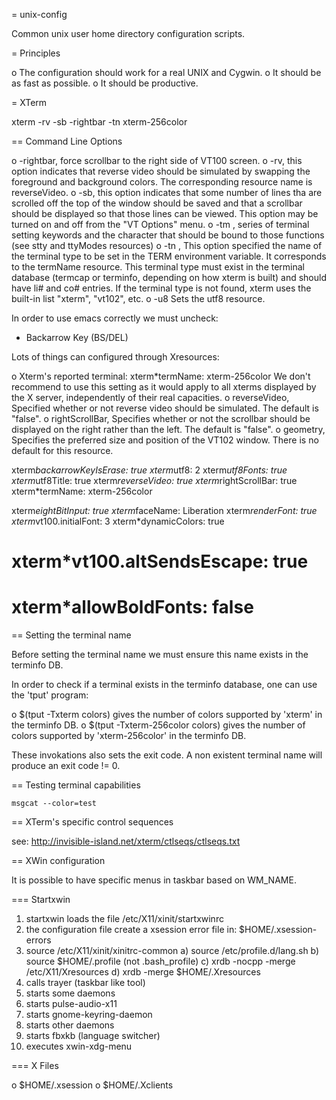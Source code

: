 = unix-config

Common unix user home directory configuration scripts.

= Principles

o The configuration should work for a real UNIX and Cygwin.
o It should be as fast as possible.
o It should be productive.

= XTerm

xterm -rv -sb -rightbar -tn xterm-256color

== Command Line Options

o -rightbar, force scrollbar to the right side of VT100 screen.
o -rv, this option indicates that reverse video should be simulated by swapping
  the foreground and background colors. The corresponding resource name is
  reverseVideo.
o -sb, this option indicates that some number of lines tha are scrolled off the
  top of the window should be saved and that a scrollbar should be displayed so
  that those lines can be viewed. This option may be turned on and off from the
  "VT Options" menu.
o -tm <string>, series of terminal setting keywords and the character that
  should be bound to those functions (see stty and ttyModes resources)
o -tn <terminal-name>, This option specified the name of the terminal type to
  be set in the TERM environment variable. It corresponds to the termName
  resource. This terminal type must exist in the terminal database (termcap or
  terminfo, depending on how xterm is built) and should have li# and co#
  entries. If the terminal type is not found, xterm uses the built-in list
  "xterm", "vt102", etc.
o -u8 Sets the utf8 resource.

In order to use emacs correctly we must uncheck:
- Backarrow Key (BS/DEL)

Lots of things can configured through Xresources:

o Xterm's reported terminal: xterm*termName: xterm-256color  We don't
  recommend to use this setting as it would apply to all xterms displayed by
  the X server, independently of their real capacities.
o reverseVideo, Specified whether or not reverse video should be simulated.
  The default is "false".
o rightScrollBar, Specifies whether or not the scrollbar should be displayed on
  the right rather than the left. The default is "false".
o geometry, Specifies the preferred size and position of the VT102 window.
  There is no default for this resource.

xterm*backarrowKeyIsErase: true
xterm*utf8: 2
xterm*utf8Fonts: true
xterm*utf8Title: true
xterm*reverseVideo: true
xterm*rightScrollBar: true
xterm*termName: xterm-256color

xterm*eightBitInput: true
xterm*faceName: Liberation
xterm*renderFont: true
xterm*vt100.initialFont: 3
xterm*dynamicColors: true

# xterm*vt100.altSendsEscape: true
# xterm*allowBoldFonts: false


== Setting the terminal name

Before setting the terminal name we must ensure this name exists in the
terminfo DB.

In order to check if a terminal exists in the terminfo database, one can use
the 'tput' program:

o $(tput -Txterm colors) gives the number of colors supported by 'xterm' in the
  terminfo DB.
o $(tput -Txterm-256color colors) gives the number of colors supported by
  'xterm-256color' in the terminfo DB.

These invokations also sets the exit code. A non existent terminal name will
produce an exit code != 0.

== Testing terminal capabilities

    msgcat --color=test

== XTerm's specific control sequences

see: http://invisible-island.net/xterm/ctlseqs/ctlseqs.txt


== XWin configuration

It is possible to have specific menus in taskbar based on WM_NAME.

=== Startxwin

  1.  startxwin loads the file /etc/X11/xinit/startxwinrc
  2.  the configuration file create a xsession error file in:
      $HOME/.xsession-errors
  3.  source /etc/X11/xinit/xinitrc-common
    a) source /etc/profile.d/lang.sh
    b) source $HOME/.profile (not .bash_profile)
    c) xrdb -nocpp -merge /etc/X11/Xresources
    d) xrdb -merge $HOME/.Xresources
  4.  calls trayer (taskbar like tool)
  5.  starts some daemons
  6.  starts pulse-audio-x11
  7.  starts gnome-keyring-daemon
  8.  starts other daemons
  9.  starts fbxkb (language switcher)
  10. executes xwin-xdg-menu




=== X Files

  o $HOME/.xsession
  o $HOME/.Xclients
  
